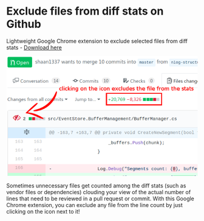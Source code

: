 # Exclude files from diff stats on Github
Lightweight Google Chrome extension to exclude selected files from diff stats - [Download here](https://chrome.google.com/webstore/detail/exclude-files-from-diff-s/ligobjccihlhfnopajhfciioopidceic)

![screenshot](screenshot.png)

Sometimes unnecessary files get counted among the diff stats (such as vendor files or dependencies) clouding your view of the actual number of lines that need to be reviewed in a pull request or commit. With this Google Chrome extension, you can exclude any file from the line count by just clicking on the icon next to it!